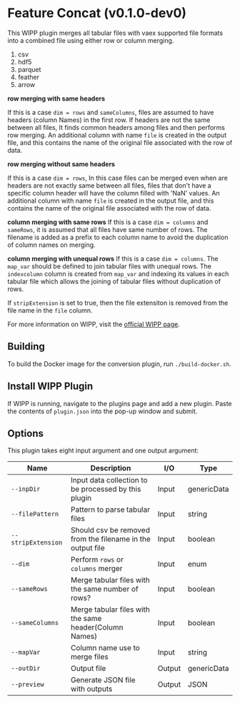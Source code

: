 # Feature Concat (v0.1.0-dev0)

This WIPP plugin merges all tabular files with vaex supported file formats into a combined file using either row or column merging.

1. csv
2. hdf5
3. parquet
4. feather
5. arrow

**row merging with same headers**

If this is a case `dim = rows` and `sameColumns`, files are assumed to have headers (column Names) in the first row. If headers are not the same between all files, It finds common headers among files and then performs row merging. An additional column with name  `file` is created in the output file, and this contains the name of the original file associated with the row of data.

**row merging without same headers**

If this is a case `dim = rows`, In this case files can be merged even when are headers are not exactly same between all files, files that don't have a specific column header will have the column filled with 'NaN' values. An additional column with name  `file` is created in the output file, and this contains the name of the original file associated with the row of data.

**column merging with same rows**
If this is a case `dim = columns` and `sameRows`, it is assumed that all files have same number of rows. The filename is added as a prefix to each column name to avoid the duplication of column names on merging.

**column merging with unequal rows**
If this is a case `dim = columns`. The `map_var` should be defined to join tabular files with unequal rows. The `indexcolumn` column is created from `map_var` and indexing its values in each tabular file which allows the joining of tabular files without duplication of rows.

If `stripExtension` is set to true, then the file extensiton is removed from the file name in the `file` column.

For more information on WIPP, visit the [official WIPP page](https://isg.nist.gov/deepzoomweb/software/wipp).

## Building

To build the Docker image for the conversion plugin, run
`./build-docker.sh`.

## Install WIPP Plugin

If WIPP is running, navigate to the plugins page and add a new plugin. Paste the contents of `plugin.json` into the pop-up window and submit.

## Options

This plugin takes eight input argument and one output argument:

| Name               | Description                                                | I/O    | Type          |
|--------------------|------------------------------------------------------------|--------|---------------|
| `--inpDir`         | Input data collection to be processed by this plugin       | Input  | genericData   |
| `--filePattern`    | Pattern to parse tabular files                             | Input  | string        |
| `--stripExtension` | Should csv be removed from the filename in the output file | Input  | boolean       |
| `--dim`            | Perform `rows` or `columns` merger                         | Input  | enum          |
| `--sameRows`       | Merge tabular files with the same number of rows?          | Input  | boolean       |
| `--sameColumns`    | Merge tabular files with the same header(Column Names)     | Input  | boolean       |
| `--mapVar`         | Column name use to merge files                             | Input  | string        |
| `--outDir`         | Output file                                                | Output | genericData   |
| `--preview`        | Generate JSON file with outputs                            | Output | JSON          |
